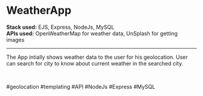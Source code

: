 # WeatherApp

<strong>Stack used:</strong> EJS, Express, NodeJs, MySQL
<br>
<strong>APIs used:</strong> OpenWeatherMap for weather data, UnSplash for getting images
<br>
<hr>
<p>The App intially shows weather data to the user for his geolocation. User can search for city to know about current weather in the searched city.</p>
<br>
<p>#geolocation #templating #API #NodeJs #Express #MySQL</p>
